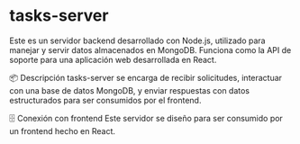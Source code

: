 # tasks-server
Este es un servidor backend desarrollado con Node.js, utilizado para manejar y servir datos almacenados en MongoDB. Funciona como la API de soporte para una aplicación web desarrollada en React.

📦 Descripción
tasks-server se encarga de recibir solicitudes, interactuar con una base de datos MongoDB, y enviar respuestas con datos estructurados para ser consumidos por el frontend.

🗄️ Conexión con frontend
Este servidor se diseño para ser consumido por un frontend hecho en React.
